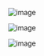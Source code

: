 ![image](https://github.com/robotheus/Cinemmunity/assets/91208015/456a8927-ea0b-4780-907f-9d1a1457b70d)

![image](https://github.com/robotheus/Cinemmunity/assets/91208015/78aa6deb-8f71-434a-85ec-2c9feaf0c429)

![image](https://github.com/robotheus/Cinemmunity/assets/91208015/346c0f43-408d-4d0a-8e08-3088a42e3fea)

